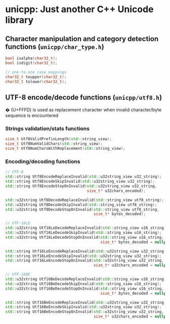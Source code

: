 # unicpp: Just another C++ Unicode library

## Character manipulation and category detection functions (`unicpp/char_type.h`)
```cpp
bool isalpha(char32_t);
bool isdigit(char32_t);

// one-to-one case mappings
char32_t toupper(char32_t);
char32_t tolower(char32_t);
```

## UTF-8 encode/decode functions (`unicpp/utf8.h`)
&#xFFFD; (U+FFFD) is used as replacement character when invalid character/byte sequence is encountered

### Strings validation/stats functions
```cpp
size_t Utf8ValidPrefixLength(std::string_view);
size_t Utf8NumValidChars(std::string_view);
size_t Utf8NumCharsWithReplacement(std::string_view);
```

### Encoding/decoding functions
```cpp
// UTF-8
std::string Utf8EncodeReplaceInvalid(std::u32string_view u32_string);
std::string Utf8EncodeSkipInvalid(std::u32string_view u32_string);
std::string Utf8EncodeStopOnInvalid(std::u32string_view u32_string,
                                    size_t* u32chars_encoded);

std::u32string Utf8DecodeReplaceInvalid(std::string_view utf8_string);
std::u32string Utf8DecodeSkipInvalid(std::string_view utf8_string);
std::u32string Utf8DecodeStopOnInvalid(std::string_view utf8_string,
                                       size_t* bytes_decoded);

// UTF-16LE
std::u32string Utf16LeDecodeReplaceInvalid(std::string_view u16_string);
std::u32string Utf16LeDecodeSkipInvalid(std::string_view u16_string);
std::u32string Utf16LeDecodeStopOnInvalid(std::string_view u16_string,
                                          size_t* bytes_decoded = nullptr);

std::string Utf16LeEncodeReplaceInvalid(std::u32string_view u32_string);
std::string Utf16LeEncodeSkipInvalid(std::u32string_view u32_string);
std::string Utf16LeEncodeStopOnInvalid(std::u32string_view u32_string,
                                       size_t* u32chars_encoded = nullptr);

// UTF-16BE
std::u32string Utf16BeDecodeReplaceInvalid(std::string_view u16_string);
std::u32string Utf16BeDecodeSkipInvalid(std::string_view u16_string);
std::u32string Utf16BeDecodeStopOnInvalid(std::string_view u16_string,
                                          size_t* bytes_decoded = nullptr);

std::string Utf16BeEncodeReplaceInvalid(std::u32string_view u32_string);
std::string Utf16BeEncodeSkipInvalid(std::u32string_view u32_string);
std::string Utf16BeEncodeStopOnInvalid(std::u32string_view u32_string,
                                       size_t* u32chars_encoded = nullptr);
```
